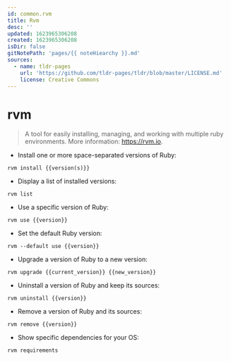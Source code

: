 ```yaml
---
id: common.rvm
title: Rvm
desc: ''
updated: 1623965306208
created: 1623965306208
isDir: false
gitNotePath: 'pages/{{ noteHiearchy }}.md'
sources:
  - name: tldr-pages
    url: 'https://github.com/tldr-pages/tldr/blob/master/LICENSE.md'
    license: Creative Commons
---
```

# rvm

> A tool for easily installing, managing, and working with multiple ruby environments.
> More information: <https://rvm.io>.

- Install one or more space-separated versions of Ruby:

`rvm install {{version(s)}}`

- Display a list of installed versions:

`rvm list`

- Use a specific version of Ruby:

`rvm use {{version}}`

- Set the default Ruby version:

`rvm --default use {{version}}`

- Upgrade a version of Ruby to a new version:

`rvm upgrade {{current_version}} {{new_version}}`

- Uninstall a version of Ruby and keep its sources:

`rvm uninstall {{version}}`

- Remove a version of Ruby and its sources:

`rvm remove {{version}}`

- Show specific dependencies for your OS:

`rvm requirements`

